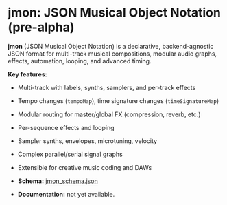 
# jmon: JSON Musical Object Notation (pre-alpha)

**jmon** (JSON Musical Object Notation) is a declarative, backend-agnostic JSON format for multi-track musical compositions, modular audio graphs, effects, automation, looping, and advanced timing.

**Key features:**

- Multi-track with labels, synths, samplers, and per-track effects
- Tempo changes (`tempoMap`), time signature changes (`timeSignatureMap`)
- Modular routing for master/global FX (compression, reverb, etc.)
- Per-sequence effects and looping
- Sampler synths, envelopes, microtuning, velocity
- Complex parallel/serial signal graphs
- Extensible for creative music coding and DAWs

- **Schema:** [jmon_schema.json](jmon_schema.json)
- **Documentation:** not yet available.
